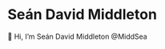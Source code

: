 # Seán David Middleton

 👋 Hi, I’m Seán David Middleton @MiddSea
<!---
MiddSea/MiddSea is a ✨ special ✨ repository because its `README.md` (this file) appears on your GitHub profile.
You can click the Preview link to take a look at your changes.
--->
